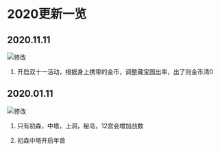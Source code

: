 # 2020更新一览

## 2020.11.11

![修改](https://img.shields.io/badge/ueqt-%E4%BF%AE%E6%94%B9-yellowgreen.svg)

1. 开启双十一活动，根据身上携带的金币，调整藏宝图出率，出了则金币清0

## 2020.01.11

![修改](https://img.shields.io/badge/ueqt-%E4%BF%AE%E6%94%B9-yellowgreen.svg)

1. 只有初森，中塔，上洞，秘岛，12宫会增加战数

2. 初森中塔开启年兽
